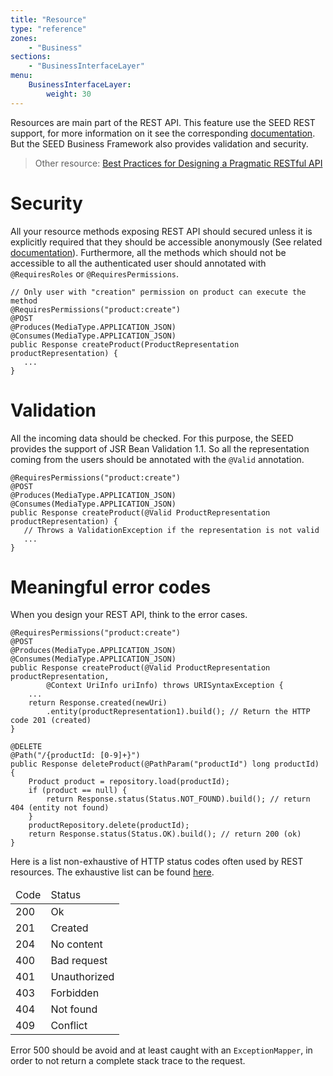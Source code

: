 ```yaml
---
title: "Resource"
type: "reference"
zones:
    - "Business"
sections:
    - "BusinessInterfaceLayer"
menu:
    BusinessInterfaceLayer:
        weight: 30
---
```


Resources are main part of the REST API. This feature use the SEED REST support, for more information on it see the 
corresponding [documentation](#!/seed-doc/rest). But the SEED Business Framework also provides validation and security.

> Other resource: [Best Practices for Designing a Pragmatic RESTful API](http://www.vinaysahni.com/best-practices-for-a-pragmatic-restful-api#restful)

# Security

All your resource methods exposing REST API should secured unless it is explicitly required that they should be accessible
anonymously (See related [documentation](#!/seed-doc/rest)). Furthermore, all the methods which should not be accessible
to all the authenticated user should annotated with `@RequiresRoles` or `@RequiresPermissions`.

```
// Only user with "creation" permission on product can execute the method
@RequiresPermissions("product:create") 
@POST
@Produces(MediaType.APPLICATION_JSON)
@Consumes(MediaType.APPLICATION_JSON)
public Response createProduct(ProductRepresentation productRepresentation) {
   ...
}
```

# Validation

All the incoming data should be checked. For this purpose, the SEED provides the support of JSR Bean Validation 1.1. 
So all the representation coming from the users should be annotated with the `@Valid` annotation.

``` 
@RequiresPermissions("product:create")
@POST
@Produces(MediaType.APPLICATION_JSON)
@Consumes(MediaType.APPLICATION_JSON)
public Response createProduct(@Valid ProductRepresentation productRepresentation) {
   // Throws a ValidationException if the representation is not valid
   ...
}
```

# Meaningful error codes

When you design your REST API, think to the error cases.

```
@RequiresPermissions("product:create")
@POST
@Produces(MediaType.APPLICATION_JSON)
@Consumes(MediaType.APPLICATION_JSON)
public Response createProduct(@Valid ProductRepresentation productRepresentation, 
        @Context UriInfo uriInfo) throws URISyntaxException {
    ...
    return Response.created(newUri)
        .entity(productRepresentation1).build(); // Return the HTTP code 201 (created)
}

@DELETE
@Path("/{productId: [0-9]+}")
public Response deleteProduct(@PathParam("productId") long productId) {
    Product product = repository.load(productId);
    if (product == null) {
        return Response.status(Status.NOT_FOUND).build(); // return 404 (entity not found)
    }
    productRepository.delete(productId);
    return Response.status(Status.OK).build(); // return 200 (ok)
}
```

Here is a list non-exhaustive of HTTP status codes often used by REST resources. The exhaustive list can be found 
[here](http://en.wikipedia.org/wiki/List_of_HTTP_status_codes). 

<table class="table table-bordered">
  <thead>
  <tr>
    <td>Code</td>
    <td>Status</td>
  </tr>
  </thead>
  <tr>
    <td>200</td>
    <td>Ok</td>
  </tr>
  <tr>
    <td>201</td>
    <td>Created</td>
  </tr>
  <tr>
    <td>204</td>
    <td>No content</td>
  </tr>
  <tr>
    <td>400</td>
    <td>Bad request</td>
  </tr>
  <tr>
    <td>401</td>
    <td>Unauthorized</td>
  </tr>
  <tr>
    <td>403</td>
    <td>Forbidden</td>
  </tr>
  <tr>
    <td>404</td>
    <td>Not found</td>
  </tr>
  <tr>
    <td>409</td>
    <td>Conflict</td>
  </tr>
</table>

Error 500 should be avoid and at least caught with an `ExceptionMapper`, in order to not return a complete stack trace 
to the request.

